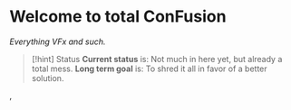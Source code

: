 
# Welcome to total ConFusion
*Everything VFx and such.*

> [!hint] Status
> **Current status** is: Not much in here yet, but already a total mess.
> **Long term goal** is: To shred it all in favor of a better solution.


‚
<!--

# Welcome to the Kernfusion (yet not a) Wiki!

Yet nothing usable to be found here ... still nothing more than my personal notebook / scribbling pad. ...

* [[Event-Functions]]
* [[AddControlPage]]
* [[MultiButtonControl]]
* [[WebGL to DCTL|WebGL to DCTL]]

-->

